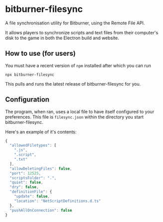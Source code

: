 # bitburner-filesync

A file synchronisation utility for Bitburner, using the Remote File API.

It allows players to synchronize scripts and text files from their computer's disk to the game in both the Electron build and website.

## How to use (for users)
You must have a recent version of `npm` installed after which you can run
```
npx bitburner-filesync
```

This pulls and runs the latest release of bitburner-filesync for you.

## Configuration

The program, when ran, uses a local file to have itself configured to your preferences.
This file is `filesync.json` within the directory you start bitburner-filesync.

Here's an example of it's contents:

```js
{
  "allowedFiletypes": [
    ".js",
    ".script",
    ".txt"
  ],
  "allowDeletingFiles": false,
  "port": 12525,
  "scriptsFolder": ".",
  "quiet": false,
  "dry": false,
  "definitionFile": {
    "update": false,
    "location": "NetScriptDefinitions.d.ts"
  },
  "pushAllOnConnection": false
}
```
